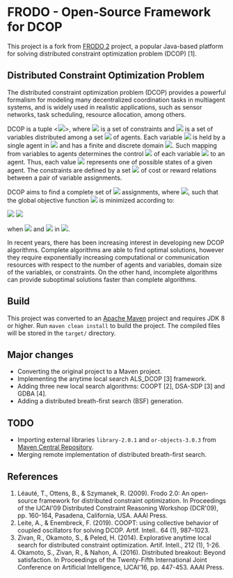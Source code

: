 # FRODO - Open-Source Framework for DCOP

This project is a fork from [FRODO 2](https://sourceforge.net/projects/frodo2) project, a popular Java-based platform for solving distributed constraint optimization problem (DCOP) [1].

## Distributed Constraint Optimization Problem

The distributed constraint optimization problem (DCOP) provides a powerful formalism for modeling many decentralized coordination tasks in multiagent systems, and is widely used in realistic applications, such as sensor networks, task scheduling, resource allocation, among others.

DCOP is a tuple <<img src="https://render.githubusercontent.com/render/math?math=\mathcal{A},\mathcal{X}, \mathcal{D}, \mathcal{R},\alpha">>, where <img src="https://render.githubusercontent.com/render/math?math=\mathcal{R}"> is a set of constraints and <img src="https://render.githubusercontent.com/render/math?math=\mathcal{X}"> is a set of variables distributed among a set <img src="https://render.githubusercontent.com/render/math?math=\mathcal{A}"> of  agents. Each variable <img src="https://render.githubusercontent.com/render/math?math=x_i \in \mathcal{X}"> is held by a single agent in <img src="https://render.githubusercontent.com/render/math?math=\mathcal{A}"> and has a finite and discrete domain <img src="https://render.githubusercontent.com/render/math?math=D_i \in \mathcal{D}">. Such mapping from variables to agents determines the control <img src="https://render.githubusercontent.com/render/math?math=\alpha(x_i)"> of each variable <img src="https://render.githubusercontent.com/render/math?math=x_i \in \mathcal{X}"> to an agent. Thus, each value <img src="https://render.githubusercontent.com/render/math?math=d \in D_i"> represents one of possible states of a given agent. The constraints are defined by a set <img src="https://render.githubusercontent.com/render/math?math=\mathcal{R}"> of cost or reward relations between a pair of variable assignments.

DCOP aims to find a complete set of <img src="https://render.githubusercontent.com/render/math?math=A^*"> assignments, where <img src="https://render.githubusercontent.com/render/math?math=A^* = \{d_1, ...,d_n \mbox{ } | \mbox{ } d_1 \in D_1, ..., d_n \in D_n\}">, such that the global objective function <img src="https://render.githubusercontent.com/render/math?math=F(A)"> is minimized according to: 

<img src="https://render.githubusercontent.com/render/math?math=F(A) = \sum_{x_i,x_j \in \mathcal{X}}f_{ij}(d_i,d_j)">
<img src="https://render.githubusercontent.com/render/math?math=A^* = \underset{A \in \mathcal{S}}{\argmin} \mbox{ } F(A)">

when <img src="https://render.githubusercontent.com/render/math?math=x_i \leftarrow d_i"> and <img src="https://render.githubusercontent.com/render/math?math=x_j \leftarrow d_j"> in <img src="https://render.githubusercontent.com/render/math?math=A">.

In recent years, there has been increasing interest in developing new DCOP algorithms. Complete algorithms are able to find optimal solutions, however they require exponentially increasing computational or communication resources with respect to the number of agents and variables, domain size of the variables, or constraints. On the other hand, incomplete algorithms can provide suboptimal solutions faster than complete algorithms.

## Build

This project was converted to an [Apache Maven](https://maven.apache.org/) project and requires JDK 8 or higher. Run `maven clean install` to build the project. The compiled files will be stored in the `target/` directory.

## Major changes

* Converting the original project to a Maven project.
* Implementing the anytime local search ALS_DCOP [3] framework.
* Adding three new local search algorithms: COOPT [2], DSA-SDP [3] and GDBA [4].
* Adding a distributed breath-first search (BSF) generation.

## TODO

* Importing external libraries `library-2.0.1` and `or-objects-3.0.3` from [Maven Central Repository](https://mvnrepository.com/repos/central).
* Merging remote implementation of distributed breath-first search.

## References

1. Léauté, T., Ottens, B., & Szymanek, R. (2009). Frodo 2.0: An open-source framework for distributed constraint optimization. In Proceedings of the IJCAI'09 Distributed Constraint Reasoning Workshop (DCR'09), pp. 160-164, Pasadena, California, USA. AAAI Press.
2. Leite, A., & Enembreck, F. (2019). COOPT: using collective behavior of coupled oscillators for solving DCOP. Artif. Intell.. 64 (1), 987–1023.
3. Zivan, R., Okamoto, S., & Peled, H. (2014). Explorative anytime local search for distributed constraint optimization. Artif. Intell., 212 (1), 1-26.
4. Okamoto, S., Zivan, R., & Nahon, A. (2016). Distributed breakout: Beyond satisfaction. In Proceedings of the Twenty-Fifth International Joint Conference on Artificial Intelligence, IJCAI'16, pp. 447-453. AAAI Press.
